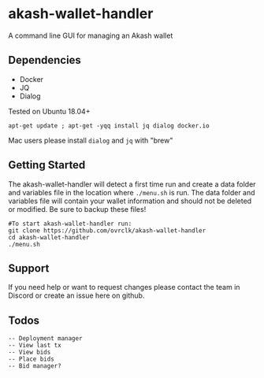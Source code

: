 # akash-wallet-handler

A command line GUI for managing an Akash wallet

## Dependencies

- Docker
- JQ
- Dialog

Tested on Ubuntu 18.04+ 
```
apt-get update ; apt-get -yqq install jq dialog docker.io
```

Mac users please install `dialog` and `jq` with "brew"

## Getting Started

The akash-wallet-handler will detect a first time run and create a data folder and variables file in the location where `./menu.sh` is run.  The data folder and variables file will contain your wallet information and should not be deleted or modified.  Be sure to backup these files!

```
#To start akash-wallet-handler run:
git clone https://github.com/ovrclk/akash-wallet-handler
cd akash-wallet-handler
./menu.sh
```
## Support

If you need help or want to request changes please contact the team in Discord or create an issue here on github.

## Todos
```
-- Deployment manager
-- View last tx
-- View bids
-- Place bids
-- Bid manager?
```
